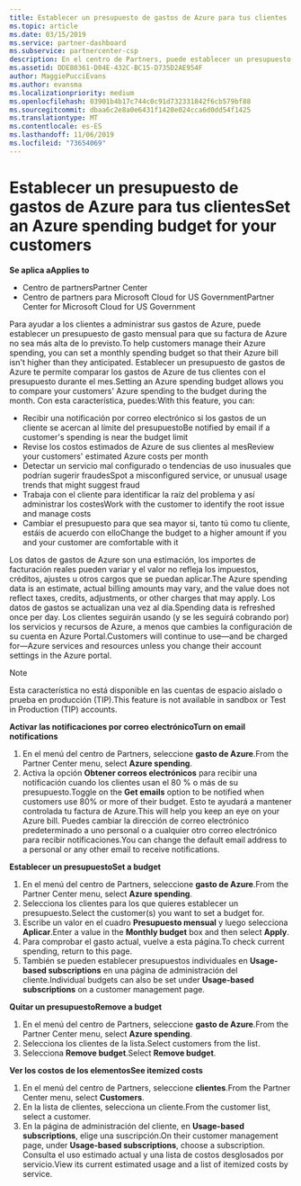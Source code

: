 ```yaml
---
title: Establecer un presupuesto de gastos de Azure para tus clientes | Centro de partners
ms.topic: article
ms.date: 03/15/2019
ms.service: partner-dashboard
ms.subservice: partnercenter-csp
description: En el centro de Partners, puede establecer un presupuesto mensual por cliente para que su factura de Azure no sea una sorpresa al final del mes.
ms.assetid: DDE80361-D04E-432C-BC15-D735D2AE954F
author: MaggiePucciEvans
ms.author: evansma
ms.localizationpriority: medium
ms.openlocfilehash: 03901b4b17c744c0c91d732331842f6cb579bf88
ms.sourcegitcommit: dbaa6c2e8a0e6431f1420e024cca6d0dd54f1425
ms.translationtype: MT
ms.contentlocale: es-ES
ms.lasthandoff: 11/06/2019
ms.locfileid: "73654069"
---
```

# <a name="set-an-azure-spending-budget-for-your-customers"></a><span data-ttu-id="46bfd-103">Establecer un presupuesto de gastos de Azure para tus clientes</span><span class="sxs-lookup"><span data-stu-id="46bfd-103">Set an Azure spending budget for your customers</span></span>

<span data-ttu-id="46bfd-104">**Se aplica a**</span><span class="sxs-lookup"><span data-stu-id="46bfd-104">**Applies to**</span></span>

-  <span data-ttu-id="46bfd-105">Centro de partners</span><span class="sxs-lookup"><span data-stu-id="46bfd-105">Partner Center</span></span>
-  <span data-ttu-id="46bfd-106">Centro de partners para Microsoft Cloud for US Government</span><span class="sxs-lookup"><span data-stu-id="46bfd-106">Partner Center for Microsoft Cloud for US Government</span></span>

<span data-ttu-id="46bfd-107">Para ayudar a los clientes a administrar sus gastos de Azure, puede establecer un presupuesto de gasto mensual para que su factura de Azure no sea más alta de lo previsto.</span><span class="sxs-lookup"><span data-stu-id="46bfd-107">To help customers manage their Azure spending, you can set a monthly spending budget so that their Azure bill isn't higher than they anticipated.</span></span> <span data-ttu-id="46bfd-108">Establecer un presupuesto de gastos de Azure te permite comparar los gastos de Azure de tus clientes con el presupuesto durante el mes.</span><span class="sxs-lookup"><span data-stu-id="46bfd-108">Setting an Azure spending budget allows you to compare your customers' Azure spending to the budget during the month.</span></span> <span data-ttu-id="46bfd-109">Con esta característica, puedes:</span><span class="sxs-lookup"><span data-stu-id="46bfd-109">With this feature, you can:</span></span> 

-   <span data-ttu-id="46bfd-110">Recibir una notificación por correo electrónico si los gastos de un cliente se acercan al límite del presupuesto</span><span class="sxs-lookup"><span data-stu-id="46bfd-110">Be notified by email if a customer's spending is near the budget limit</span></span>
-   <span data-ttu-id="46bfd-111">Revise los costos estimados de Azure de sus clientes al mes</span><span class="sxs-lookup"><span data-stu-id="46bfd-111">Review your customers' estimated Azure costs per month</span></span>
-   <span data-ttu-id="46bfd-112">Detectar un servicio mal configurado o tendencias de uso inusuales que podrían sugerir fraudes</span><span class="sxs-lookup"><span data-stu-id="46bfd-112">Spot a misconfigured service, or unusual usage trends that might suggest fraud</span></span>
-   <span data-ttu-id="46bfd-113">Trabaja con el cliente para identificar la raíz del problema y así administrar los costes</span><span class="sxs-lookup"><span data-stu-id="46bfd-113">Work with the customer to identify the root issue and manage costs</span></span>
-   <span data-ttu-id="46bfd-114">Cambiar el presupuesto para que sea mayor si, tanto tú como tu cliente, estáis de acuerdo con ello</span><span class="sxs-lookup"><span data-stu-id="46bfd-114">Change the budget to a higher amount if you and your customer are comfortable with it</span></span>

<span data-ttu-id="46bfd-115">Los datos de gastos de Azure son una estimación, los importes de facturación reales pueden variar y el valor no refleja los impuestos, créditos, ajustes u otros cargos que se puedan aplicar.</span><span class="sxs-lookup"><span data-stu-id="46bfd-115">The Azure spending data is an estimate, actual billing amounts may vary, and the value does not reflect taxes, credits, adjustments, or other charges that may apply.</span></span> <span data-ttu-id="46bfd-116">Los datos de gastos se actualizan una vez al día.</span><span class="sxs-lookup"><span data-stu-id="46bfd-116">Spending data is refreshed once per day.</span></span> <span data-ttu-id="46bfd-117">Los clientes seguirán usando (y se les seguirá cobrando por) los servicios y recursos de Azure, a menos que cambies la configuración de su cuenta en Azure Portal.</span><span class="sxs-lookup"><span data-stu-id="46bfd-117">Customers will continue to use—and be charged for—Azure services and resources unless you change their account settings in the Azure portal.</span></span> 

> [!NOTE]  
> <span data-ttu-id="46bfd-118">Esta característica no está disponible en las cuentas de espacio aislado o prueba en producción (TIP).</span><span class="sxs-lookup"><span data-stu-id="46bfd-118">This feature is not available in sandbox or Test in Production (TIP) accounts.</span></span>

<span data-ttu-id="46bfd-119">**Activar las notificaciones por correo electrónico**</span><span class="sxs-lookup"><span data-stu-id="46bfd-119">**Turn on email notifications**</span></span>
1.  <span data-ttu-id="46bfd-120">En el menú del centro de Partners, seleccione **gasto de Azure**.</span><span class="sxs-lookup"><span data-stu-id="46bfd-120">From the Partner Center menu, select **Azure spending**.</span></span>
2.  <span data-ttu-id="46bfd-121">Activa la opción **Obtener correos electrónicos** para recibir una notificación cuando los clientes usan el 80 % o más de su presupuesto.</span><span class="sxs-lookup"><span data-stu-id="46bfd-121">Toggle on the **Get emails** option to be notified when customers use 80% or more of their budget.</span></span> <span data-ttu-id="46bfd-122">Esto te ayudará a mantener controlada tu factura de Azure.</span><span class="sxs-lookup"><span data-stu-id="46bfd-122">This will help you keep an eye on your Azure bill.</span></span> <span data-ttu-id="46bfd-123">Puedes cambiar la dirección de correo electrónico predeterminado a uno personal o a cualquier otro correo electrónico para recibir notificaciones.</span><span class="sxs-lookup"><span data-stu-id="46bfd-123">You can change the default email address to a personal or any other email to receive notifications.</span></span>

<span data-ttu-id="46bfd-124">**Establecer un presupuesto**</span><span class="sxs-lookup"><span data-stu-id="46bfd-124">**Set a budget**</span></span>
1.  <span data-ttu-id="46bfd-125">En el menú del centro de Partners, seleccione **gasto de Azure**.</span><span class="sxs-lookup"><span data-stu-id="46bfd-125">From the Partner Center menu, select **Azure spending**.</span></span>
2.  <span data-ttu-id="46bfd-126">Selecciona los clientes para los que quieres establecer un presupuesto.</span><span class="sxs-lookup"><span data-stu-id="46bfd-126">Select the customer(s) you want to set a budget for.</span></span> 
3. <span data-ttu-id="46bfd-127">Escribe un valor en el cuadro **Presupuesto mensual** y luego selecciona **Aplicar**.</span><span class="sxs-lookup"><span data-stu-id="46bfd-127">Enter a value in the **Monthly budget** box and then select **Apply**.</span></span>
4.  <span data-ttu-id="46bfd-128">Para comprobar el gasto actual, vuelve a esta página.</span><span class="sxs-lookup"><span data-stu-id="46bfd-128">To check current spending, return to this page.</span></span>
5.  <span data-ttu-id="46bfd-129">También se pueden establecer presupuestos individuales en **Usage-based subscriptions** en una página de administración del cliente.</span><span class="sxs-lookup"><span data-stu-id="46bfd-129">Individual budgets can also be set under **Usage-based subscriptions** on a customer management page.</span></span>

<span data-ttu-id="46bfd-130">**Quitar un presupuesto**</span><span class="sxs-lookup"><span data-stu-id="46bfd-130">**Remove a budget**</span></span>
1.  <span data-ttu-id="46bfd-131">En el menú del centro de Partners, seleccione **gasto de Azure**.</span><span class="sxs-lookup"><span data-stu-id="46bfd-131">From the Partner Center menu, select **Azure spending**.</span></span>
2.  <span data-ttu-id="46bfd-132">Selecciona los clientes de la lista.</span><span class="sxs-lookup"><span data-stu-id="46bfd-132">Select customers from the list.</span></span>
3.  <span data-ttu-id="46bfd-133">Selecciona **Remove budget**.</span><span class="sxs-lookup"><span data-stu-id="46bfd-133">Select **Remove budget**.</span></span>

<span data-ttu-id="46bfd-134">**Ver los costos de los elementos**</span><span class="sxs-lookup"><span data-stu-id="46bfd-134">**See itemized costs**</span></span>
1.  <span data-ttu-id="46bfd-135">En el menú del centro de Partners, seleccione **clientes**.</span><span class="sxs-lookup"><span data-stu-id="46bfd-135">From the Partner Center menu, select **Customers**.</span></span>
2.  <span data-ttu-id="46bfd-136">En la lista de clientes, selecciona un cliente.</span><span class="sxs-lookup"><span data-stu-id="46bfd-136">From the customer list, select a customer.</span></span>
3.  <span data-ttu-id="46bfd-137">En la página de administración del cliente, en **Usage-based subscriptions**, elige una suscripción.</span><span class="sxs-lookup"><span data-stu-id="46bfd-137">On their customer management page, under **Usage-based subscriptions**, choose a subscription.</span></span> <span data-ttu-id="46bfd-138">Consulta el uso estimado actual y una lista de costos desglosados por servicio.</span><span class="sxs-lookup"><span data-stu-id="46bfd-138">View its current estimated usage and a list of itemized costs by service.</span></span>


 

 



